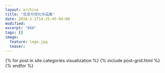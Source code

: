 ```yaml
---
layout: archive
title: "信息可视化作品集"
date: 2018-1-1T14:25:45-04:00
modified:
excerpt: "666"
tags: []
image: 
  feature: logo.jpg
  teaser:
---
```



<div class="tiles">
{% for post in site.categories.visualization %}
  {% include post-grid.html %}
{% endfor %}
</div><!-- /.tiles 把所有categories 有 visualization 的列出来-->
